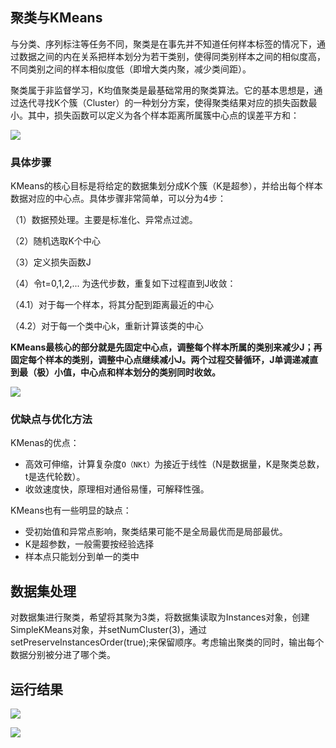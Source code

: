 ## 聚类与KMeans

与分类、序列标注等任务不同，聚类是在事先并不知道任何样本标签的情况下，通过数据之间的内在关系把样本划分为若干类别，使得同类别样本之间的相似度高，不同类别之间的样本相似度低（即增大类内聚，减少类间距）。

聚类属于非监督学习，K均值聚类是最基础常用的聚类算法。它的基本思想是，通过迭代寻找K个簇（Cluster）的一种划分方案，使得聚类结果对应的损失函数最小。其中，损失函数可以定义为各个样本距离所属簇中心点的误差平方和：

![](D:\课件\大数据\作业\5\fun1.png)

### 具体步骤

KMeans的核心目标是将给定的数据集划分成K个簇（K是超参），并给出每个样本数据对应的中心点。具体步骤非常简单，可以分为4步：

（1）数据预处理。主要是标准化、异常点过滤。

（2）随机选取K个中心

（3）定义损失函数J

（4）令t=0,1,2,... 为迭代步数，重复如下过程直到J收敛：

（4.1）对于每一个样本，将其分配到距离最近的中心

（4.2）对于每一个类中心k，重新计算该类的中心

**KMeans最核心的部分就是先固定中心点，调整每个样本所属的类别来减少J；再固定每个样本的类别，调整中心点继续减小J。两个过程交替循环，J单调递减直到最（极）小值，中心点和样本划分的类别同时收敛。**

![](D:\课件\大数据\作业\5\cluster.png)

### 优缺点与优化方法

KMenas的优点：

- 高效可伸缩，计算复杂度`O（NKt）`为接近于线性（N是数据量，K是聚类总数，t是迭代轮数）。
- 收敛速度快，原理相对通俗易懂，可解释性强。

KMeans也有一些明显的缺点：

- 受初始值和异常点影响，聚类结果可能不是全局最优而是局部最优。
- K是超参数，一般需要按经验选择
- 样本点只能划分到单一的类中

## 数据集处理

对数据集进行聚类，希望将其聚为3类，将数据集读取为Instances对象，创建SimpleKMeans对象，并setNumCluster(3)，通过setPreserveInstancesOrder(true);来保留顺序。考虑输出聚类的同时，输出每个数据分别被分进了哪个类。

## 运行结果

![](D:\课件\大数据\作业\5\result1.png)

![](D:\课件\大数据\作业\5\result2.png)
